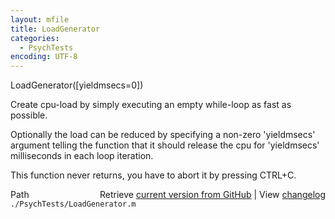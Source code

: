 ```yaml
---
layout: mfile
title: LoadGenerator
categories:
  - PsychTests
encoding: UTF-8
---
```


LoadGenerator\(\[yieldmsecs=0\]\)

Create cpu-load by simply executing an empty while-loop as fast as
possible.

Optionally the load can be reduced by specifying a non-zero 'yieldmsecs'
argument telling the function that it should release the cpu for
'yieldmsecs' milliseconds in each loop iteration.

This function never returns, you have to abort it by pressing CTRL+C.



<div class="code_header" style="text-align:right;">
  <span style="float:left;">Path&nbsp;&nbsp;</span> <span class="counter">Retrieve <a href=
  "https://raw.github.com/Psychtoolbox-3/Psychtoolbox-3/beta/./PsychTests/LoadGenerator.m">current version from GitHub</a> | View <a href=
  "https://github.com/Psychtoolbox-3/Psychtoolbox-3/commits/beta/./PsychTests/LoadGenerator.m">changelog</a></span>
</div>
<div class="code">
  <code>./PsychTests/LoadGenerator.m</code>
</div>
